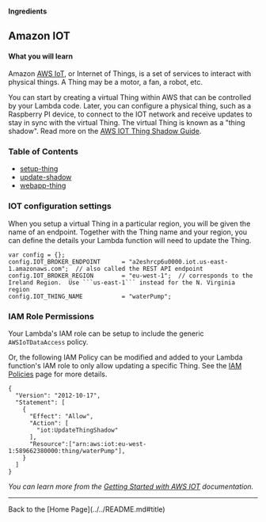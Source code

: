 #### Ingredients
## Amazon IOT <a id="title"></a>

#### What you will learn

Amazon [AWS IoT](https://aws.amazon.com/iot), or Internet of Things, is a set of services to interact with physical things.
A Thing may be a motor, a fan, a robot, etc.

You can start by creating a virtual Thing within AWS that can be controlled by your Lambda code.
Later, you can configure a physical thing, such as a Raspberry PI device, to connect to the IOT network and receive updates to stay in sync with the virtual Thing.
The virtual Thing is known as a "thing shadow".  Read more on the [AWS IOT Thing Shadow Guide](http://docs.aws.amazon.com/iot/latest/developerguide/using-thing-shadows.html).

### Table of Contents
 * [setup-thing](setup-thing#title)
 * [update-shadow](update-shadow#title)
 * [webapp-thing](webapp-thing#title)

### IOT configuration settings

When you setup a virtual Thing in a particular region, you will be given the name of an endpoint.  Together with the Thing name and your region, you can define the details your Lambda function will need to update the Thing.

```
var config = {};
config.IOT_BROKER_ENDPOINT      = "a2eshrcp6u0000.iot.us-east-1.amazonaws.com";  // also called the REST API endpoint
config.IOT_BROKER_REGION        = "eu-west-1";  // corresponds to the Ireland Region.  Use ```us-east-1``` instead for the N. Virginia region
config.IOT_THING_NAME           = "waterPump";

```

### IAM Role Permissions

Your Lambda's IAM role can be setup to include the generic ```AWSIoTDataAccess``` policy.

Or, the following IAM Policy can be modified and added to your Lambda function's IAM role to only allow updating a specific Thing.
See the [IAM Policies](../IAM_POLICIES.md) page for more details.

```
{
  "Version": "2012-10-17",
  "Statement": [
    {
      "Effect": "Allow",
      "Action": [
        "iot:UpdateThingShadow"
      ],
      "Resource":["arn:aws:iot:eu-west-1:589662380000:thing/waterPump"],
    }
  ]
}
```

 *You can learn more from the [Getting Started with AWS IOT](https://aws.amazon.com/iot-platform/getting-started/) documentation.*


<hr />
Back to the [Home Page](../../README.md#title)

